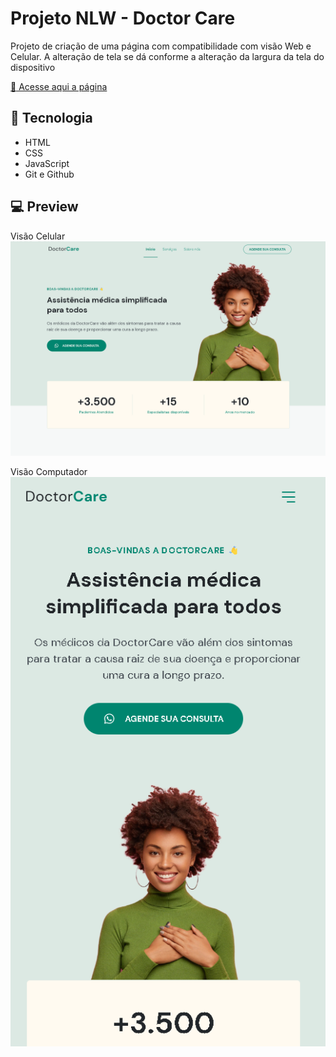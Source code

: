 # Projeto NLW - Doctor Care

Projeto de criação de uma página com compatibilidade com visão Web e Celular.
A alteração de tela se dá conforme a alteração da largura da tela do dispositivo

[:link: Acesse aqui a página](https://mateussilva93.github.io/02.-NLW--8---Origin/)

## :wrench: Tecnologia

- HTML
- CSS
- JavaScript
- Git e Github

## :computer: Preview

Visão Celular
![preview](./github/preview1.png)

Visão Computador
![preview](./github/preview2.png)
